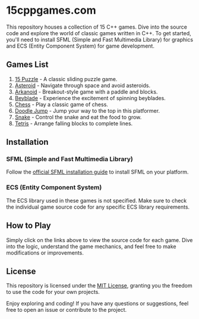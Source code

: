 # 15cppgames.com

This repository houses a collection of 15 C++ games. Dive into the source code and explore the world of classic games written in C++. To get started, you'll need to install SFML (Simple and Fast Multimedia Library) for graphics and ECS (Entity Component System) for game development.

## Games List

1. [15 Puzzle](15puzzle.cpp) - A classic sliding puzzle game.
2. [Asteroid](aestroid.cpp) - Navigate through space and avoid asteroids.
3. [Arkanoid](arkanoid.cpp) - Breakout-style game with a paddle and blocks.
4. [Beyblade](beyblade.cpp) - Experience the excitement of spinning beyblades.
5. [Chess](chess.cpp) - Play a classic game of chess.
6. [Doodle Jump](doodlejump.cpp) - Jump your way to the top in this platformer.
7. [Snake](snake.cpp) - Control the snake and eat the food to grow.
8. [Tetris](tetris.cpp) - Arrange falling blocks to complete lines.

## Installation

### SFML (Simple and Fast Multimedia Library)

Follow the [official SFML installation guide](https://www.sfml-dev.org/tutorials/2.5/start-linux.php) to install SFML on your platform.

### ECS (Entity Component System)

The ECS library used in these games is not specified. Make sure to check the individual game source code for any specific ECS library requirements.

## How to Play

Simply click on the links above to view the source code for each game. Dive into the logic, understand the game mechanics, and feel free to make modifications or improvements.

## License

This repository is licensed under the [MIT License](LICENSE), granting you the freedom to use the code for your own projects.

Enjoy exploring and coding! If you have any questions or suggestions, feel free to open an issue or contribute to the project.
